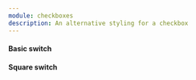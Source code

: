 ```yaml
---
module: checkboxes
description: An alternative styling for a checkbox
---
```


#### Basic switch
<Example>
  <Switch name="someSwitch" />
</Example>

#### Square switch
<Example>
  <Switch name="squareSwitch" square />
</Example>